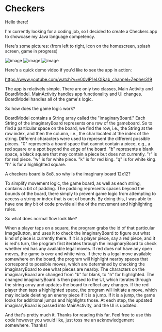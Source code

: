 # Checkers
Hello there!

I'm currently looking for a coding job, so I decided to create a Checkers app to showcase my Java language competency.

Here's some pictures:
(from left to right, icon on the homescreen, splash screen, game in progress)

![image](https://github.com/zepher19/Checkers/assets/108103331/408bedad-a36a-4ac5-90f0-f25e2dc00e2c)  ![image](https://github.com/zepher19/Checkers/assets/108103331/5cd2c76d-7711-416b-8bce-b8b805982d05) ![image](https://github.com/zepher19/Checkers/assets/108103331/807bbcc0-0f99-40da-a831-a85f55655e02)








Here's a quick demo video if you'd like to see the app in action:

https://www.youtube.com/watch?v=v00vlP1eLOI&ab_channel=Zepher319

The app is relatively simple. There are only two classes, Main Activity and BoardModel. MainActivity handles app functionality and UI changes. BoardModel handles all of the game's logic. 

So how does the game logic work?

BoardModel contains a String array called the "imaginaryBoard." Each String of the imaginaryBoard represents one row of the gameboard. So to find a particular space on the board, we find the row, i.e., the String at the row index, and then the column, i.e., the char located at the index of the string. Different characters were used to represent the different possible pieces. "0" represents a board space that cannot contain a piece, e.g., a red square or a spot beyond the edge of the board. "b" represents a blank space, a black square that may contain a piece but does not currently. "r" is for red piece. "w" is for white piece. "k" is for red king. "q" is for white king. "h" is for a highlighted square. 

A checkers board is 8x8, so why is the imaginary board 12x12?

To simplify movement logic, the game board, as well as each string, contains a bit of padding. The padding represents spaces beyond the bounds of the board, there simply to prevent game logic from attempting to access a string or index that is out of bounds. By doing this, I was able to have one tiny bit of code provide all the of the movement and highlighting rules. 

So what does normal flow look like?

When a player taps on a square, the program grabs the id of that particular ImageButton, and uses it to check the imaginaryBoard to figure out what kind of piece is currently there. If it is a player piece, say a red piece, and it is red's turn, the program first iterates through the imaginaryBoard to check whether red has any available legal moves. If red does not have any open moves, the game is over and white wins. If there is a legal move available somewhere on the board, the program will highlight nearby spaces that correspond to possible moves, which are determined by checking the imaginaryBoard to see what pieces are nearby. The characters on the imaginaryBoard are changed from "b" for blank, to "h" for highlighted. The changed imaginaryBoard is then passed to the UI, which iterates through the string array and updates the board to reflect any changes. If the red player then taps a highlighted space, the program will initiate a move, which may include deleting an enemy piece if it is a jump. If it is a jump, the game looks for additional jumps and highlights those. At each step, the updated imaginaryBoard is passed into MainActivity, and the UI is updated. 

And that's pretty much it. Thanks for reading this far. Feel free to use this code however you would like, just toss me an acknowledgement somewhere. Thanks!




